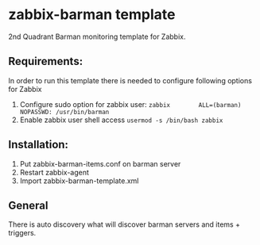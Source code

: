# zabbix-barman template

2nd Quadrant Barman monitoring template for Zabbix.

## Requirements:
In order to run this template there is needed to configure following options for Zabbix

1. Configure sudo option for zabbix user:
   `zabbix        ALL=(barman)      NOPASSWD: /usr/bin/barman`
2. Enable zabbix user shell access
   `usermod -s /bin/bash zabbix`
   
## Installation:
1. Put zabbix-barman-items.conf	on barman server
2. Restart zabbix-agent
3. Import zabbix-barman-template.xml

## General
There is auto discovery what will discover barman servers and items + triggers. 
